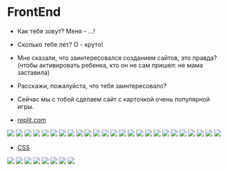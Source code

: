 # FrontEnd
- Как тебя зовут? Меня - ...!
- Сколько тебе лет? О - круто!
- Мне сказали, что заинтересовался созданием сайтов, это правда? (чтобы активировать ребенка, кто он не сам пришел: не мама заставила)
- Расскажи, пожалуйста, что тебя заинтересовало?
- Сейчас мы с тобой сделаем сайт с карточкой очень популярной игры.  

- <a href = "https://replit.com/">replit.com</a>
<img src = "img/fe01.png">  
<img src = "img/fe02.png">  
<img src = "img/fe03.png">  
<img src = "img/fe04.png">  
<img src = "img/fe05.png">  
<img src = "img/fe06.png">  
<img src = "img/fe07.png">  
<img src = "img/fe08.png">  
<img src = "img/fe09.png">  
<img src = "img/fe10.png">  
<img src = "img/fe11.png">  
<img src = "img/fe12.png">  
<img src = "img/fe13.png">  
<img src = "img/fe14.png">  
<img src = "img/fe15.png">  
<img src = "img/fe16.png">  
<img src = "img/fe17.png">  
<img src = "img/fe18.png">  
<img src = "img/fe19.png">  
<img src = "img/fe20.png">  
<img src = "img/fe21.png">  
<img src = "img/fe22.png">  
<img src = "img/fe23.png">  
<img src = "img/fe24.png">  
<img src = "img/fe25.png"> 

- <a href = "https://github.com/mikh-maksi/frontend-probe/blob/main/game/style.css">CSS</a>

<img src = "img/fe26.png">  


<img src = "img/fe27.png">  
<img src = "img/fe28.png">  
<img src = "img/fe29.png">  
<img src = "img/fe30.png">  
<img src = "img/fe31.png">  
<img src = "img/fe32.png">  
<img src = "img/fe33.png">  


